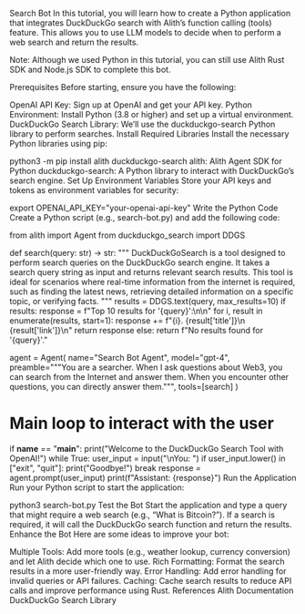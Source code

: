 Search Bot
In this tutorial, you will learn how to create a Python application that integrates DuckDuckGo search with Alith’s function calling (tools) feature. This allows you to use LLM models to decide when to perform a web search and return the results.

Note: Although we used Python in this tutorial, you can still use Alith Rust SDK and Node.js SDK to complete this bot.

Prerequisites
Before starting, ensure you have the following:

OpenAI API Key: Sign up at OpenAI and get your API key.
Python Environment: Install Python (3.8 or higher) and set up a virtual environment.
DuckDuckGo Search Library: We’ll use the duckduckgo-search Python library to perform searches.
Install Required Libraries
Install the necessary Python libraries using pip:

python3 -m pip install alith duckduckgo-search
alith: Alith Agent SDK for Python
duckduckgo-search: A Python library to interact with DuckDuckGo’s search engine.
Set Up Environment Variables
Store your API keys and tokens as environment variables for security:

export OPENAI_API_KEY="your-openai-api-key"
Write the Python Code
Create a Python script (e.g., search-bot.py) and add the following code:

from alith import Agent
from duckduckgo_search import DDGS
 
def search(query: str) -> str:
    """
    DuckDuckGoSearch is a tool designed to perform search queries on the DuckDuckGo search engine.
    It takes a search query string as input and returns relevant search results.
    This tool is ideal for scenarios where real-time information from the internet is required,
    such as finding the latest news, retrieving detailed information on a specific topic, or verifying facts.
    """
    results = DDGS.text(query, max_results=10)
    if results:
        response = f"Top 10 results for '{query}':\n\n"
        for i, result in enumerate(results, start=1):
            response += f"{i}. {result['title']}\n   {result['link']}\n"
        return response
    else:
        return f"No results found for '{query}'."
 
agent = Agent(
    name="Search Bot Agent",
    model="gpt-4",
    preamble="""You are a searcher. When I ask questions about Web3, you can search from the Internet and answer them. When you encounter other questions, you can directly answer them.""",
    tools=[search]
)
 
# Main loop to interact with the user
if __name__ == "__main__":
    print("Welcome to the DuckDuckGo Search Tool with OpenAI!")
    while True:
        user_input = input("\nYou: ")
        if user_input.lower() in ["exit", "quit"]:
            print("Goodbye!")
            break
        response = agent.prompt(user_input)
        print(f"Assistant: {response}")
Run the Application
Run your Python script to start the application:

python3 search-bot.py
Test the Bot
Start the application and type a query that might require a web search (e.g., “What is Bitcoin?”).
If a search is required, it will call the DuckDuckGo search function and return the results.
Enhance the Bot
Here are some ideas to improve your bot:

Multiple Tools: Add more tools (e.g., weather lookup, currency conversion) and let Alith decide which one to use.
Rich Formatting: Format the search results in a more user-friendly way.
Error Handling: Add error handling for invalid queries or API failures.
Caching: Cache search results to reduce API calls and improve performance using Rust.
References
Alith Documentation 
DuckDuckGo Search Library 
